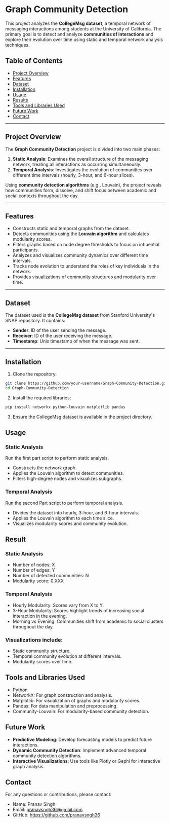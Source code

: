 # Graph Community Detection

This project analyzes the **CollegeMsg dataset**, a temporal network of messaging interactions among students at the University of California. The primary goal is to detect and analyze **communities of interactions** and explore their evolution over time using static and temporal network analysis techniques.

## Table of Contents

- [Project Overview](#project-overview)
- [Features](#features)
- [Dataset](#dataset)
- [Installation](#installation)
- [Usage](#usage)
- [Results](#results)
- [Tools and Libraries Used](#tools-and-libraries-used)
- [Future Work](#future-work)
- [Contact](#contact)

---

## Project Overview

The **Graph Community Detection** project is divided into two main phases:
1. **Static Analysis**: Examines the overall structure of the messaging network, treating all interactions as occurring simultaneously.
2. **Temporal Analysis**: Investigates the evolution of communities over different time intervals (hourly, 3-hour, and 6-hour slices).

Using **community detection algorithms** (e.g., Louvain), the project reveals how communities form, dissolve, and shift focus between academic and social contexts throughout the day.

---

## Features

- Constructs static and temporal graphs from the dataset.
- Detects communities using the **Louvain algorithm** and calculates modularity scores.
- Filters graphs based on node degree thresholds to focus on influential participants.
- Analyzes and visualizes community dynamics over different time intervals.
- Tracks node evolution to understand the roles of key individuals in the network.
- Provides visualizations of community structures and modularity over time.

---

## Dataset

The dataset used is the **CollegeMsg dataset** from Stanford University's SNAP repository. It contains:
- **Sender**: ID of the user sending the message.
- **Receiver**: ID of the user receiving the message.
- **Timestamp**: Unix timestamp of when the message was sent.

---

## Installation

1. Clone the repository:
```bash
git clone https://github.com/your-username/Graph-Community-Detection.git
cd Graph-Community-Detection
```

2. Install the required libraries:
```bash
pip install networkx python-louvain matplotlib pandas
```
3. Ensure the CollegeMsg dataset is available in the project directory.


## Usage

### Static Analysis
Run the first part script to perform static analysis.
- Constructs the network graph.
- Applies the Louvain algorithm to detect communities.
- Filters high-degree nodes and visualizes subgraphs.

### Temporal Analysis
Run the second Part script  to perform temporal analysis.
- Divides the dataset into hourly, 3-hour, and 6-hour intervals.
- Applies the Louvain algorithm to each time slice.
- Visualizes modularity scores and community evolution.


## Result

### Static Analysis
- Number of nodes: X
- Number of edges: Y
- Number of detected communities: N
- Modularity score: 0.XXX

### Temporal Analysis
- Hourly Modularity: Scores vary from X to Y.
- 3-Hour Modularity: Scores highlight trends of increasing social interaction in the evening.
- Morning vs Evening: Communities shift from academic to social clusters throughout the day.

### Visualizations include:

- Static community structure.
- Temporal community evolution at different intervals.
- Modularity scores over time.

## Tools and Libraries Used

- Python
- NetworkX: For graph construction and analysis.
- Matplotlib: For visualization of graphs and modularity scores.
- Pandas: For data manipulation and preprocessing.
- Community-Louvain: For modularity-based community detection.

## Future Work

- **Predictive Modeling**: Develop forecasting models to predict future interactions.
- **Dynamic Community Detection**: Implement advanced temporal community detection algorithms.
- **Interactive Visualizations**: Use tools like Plotly or Gephi for interactive graph analysis.

## Contact

For any questions or contributions, please contact:

- Name: Pranav Singh
- Email: pranavsngh36@gmail.com
- GitHub: https://github.com/pranavsngh36